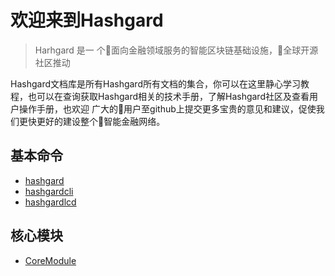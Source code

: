 # 欢迎来到Hashgard

> Harhgard  是一 个面向金融领域服务的智能区块链基础设施，全球开源社区推动

Hashgard文档库是所有Hashgard所有文档的集合，你可以在这里静心学习教程，也可以在查询获取Hashgard相关的技术手册，了解Hashgard社区及查看用户操作手册，也欢迎 广大的用户至github上提交更多宝贵的意见和建议，促使我们更快更好的建设整个智能金融网络。



## 基本命令

- [hashgard](./command/hashgard/)
- [hashgardcli](./command/hashgardcli/)
- [hashgardlcd](./command/hashgardlcd/)



## 核心模块

- [CoreModule](./CoreModule/)

